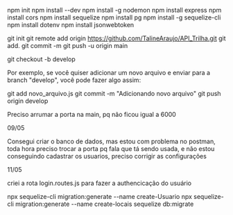 npm init
npm install --dev
npm install -g nodemon
npm install express
npm install cors
npm install sequelize
npm install pg
npm install -g sequelize-cli
npm install dotenv
npm install jsonwebtoken

git init
git remote add origin https://github.com/TalineAraujo/API_Trilha.git
git add. 
git commit -m 
git push -u origin main

git checkout -b develop

Por exemplo, se você quiser adicionar um novo arquivo e enviar para a branch "develop", você pode fazer algo assim:

git add novo_arquivo.js
git commit -m "Adicionando novo arquivo"
git push origin develop

Preciso arrumar a porta na main, pq não ficou igual a 6000

09/05 

Consegui criar o banco de dados, mas estou com problema no postman, toda hora preciso trocar a porta pq fala que tá sendo usada, e não estou conseguindo cadastrar os usuarios, preciso corrigir as configurações 

11/05 

criei a rota login.routes.js para fazer a authencicação do usuário 

npx sequelize-cli migration:generate --name create-Usuario
npx sequelize-cli migration:generate --name create-locais
sequelize db:migrate
